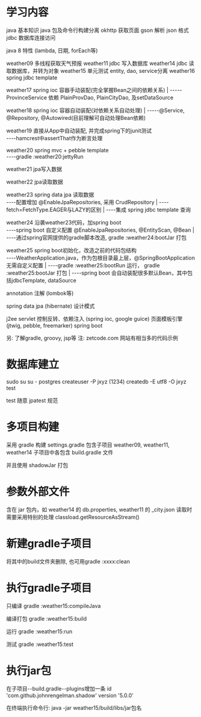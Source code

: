 学习内容
=======

java 基本知识
java 包及命令行构建分离
okhttp 获取页面
gson 解析 json 格式
jdbc 数据库连接访问

java 8 特性 (lambda, 日期, forEach等)

weather09 多线程获取天气预报
weather11 jdbc 写入数据库
weather14 jdbc 读取数据库，并转为对象
weather15 单元测试 entity, dao, service分离
weather16 spring jdbc template

weather17 spring ioc 容器手动装配(完全掌握Bean之间的依赖关系)
    |
    -----ProvinceService 依赖 PlainProvDao, PlainCityDao, 及setDataSource

weather18 spring ioc 容器自动装配(对依赖关系自动处理)
    |
    -----@Service, @Repository, @Autowired(目前理解可自动处理Bean依赖)

weather19 直接从App中自动装配, 并完成spring下的junit测试
    \
     ----hamcrest中assertThat作为断言处理
     
weather20 spring mvc + pebble template
    \
     ----gradle :weather20:jettyRun
     
weather21 jpa写入数据

weather22 jpa读取数据

weather23 spring data jpa 读取数据
    \
     ----配置增加 @EnableJpaRepositories, 采用 CrudRepository
     |
     ----fetch=FetchType.EAGER与LAZY的区别
     |
     ----集成 spring jdbc template 查询

weather24 沿袭weather23代码，加spring boot
    \
     ----spring boot 自定义配置 @EnableJpaRepositories, @EntityScan, @Bean
     |
     ----通过spring官网提供的gradle脚本改造, gradle :weather24:bootJar 打包

weather25 spring boot初始化，改造之前的代码包结构
    \
     ----WeatherApplication.java，作为包根目录最上层，@SpringBootApplication无需自定义配置
     |
     ----gradle :weather25:bootRun 运行， gradle :weather25:bootJar 打包
     |
     ----spring boot 会自动装配很多默认Bean，其中包括jdbcTemplate, dataSource

annotation 注解 (lombok等)

spring data jpa (hibernate)
设计模式

j2ee servlet
控制反转、依赖注入 (spring ioc, google guice)
页面模板引擎 (jtwig, pebble, freemarker)
spring boot

另: 了解gradle, groovy, jsp等
注: zetcode.com 网站有相当多的代码示例

数据库建立
========
sudo su
su - postgres
createuser -P jxyz (1234)
createdb -E utf8 -O jxyz test 

test 随意
jpatest 规范

多项目构建
========

采用 gradle 构建
settings.gradle 包含子项目
weather09, weather11, weather14 子项目中各包含 build.gradle 文件

并且使用 shadowJar 打包

参数外部文件
==========
含在 jar 包内，如 weather14 的 db.properties, weather11 的 _city.json
读取时需要采用特别的处理 classload.getResourceAsStream()

新建gradle子项目
==============
将其中的build文件夹删除, 也可用gradle :xxxx:clean

执行gradle子项目
==============
只编译
gradle :weather15:compileJava

编译打包
gradle :weather15:build

运行
gradle :weather15:run

测试
gradle :weather15:test

执行jar包
========
在子项目--build.gradle--plugins增加一条
    id 'com.github.johnrengelman.shadow' version '5.0.0'

在终端执行命令行:
    java -jar weather15/build/libs/jar包名

